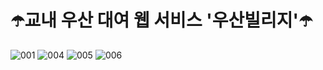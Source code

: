 # ☂️교내 우산 대여 웹 서비스 '우산빌리지'☂️

![001](https://user-images.githubusercontent.com/80515918/162880408-f10db33b-6c0b-4925-a67b-73a07532cfdd.png)
![004](https://user-images.githubusercontent.com/80515918/162880411-1d975cda-2b1f-4650-9e68-339a8b061a9a.png)
![005](https://user-images.githubusercontent.com/80515918/162880417-a6e42b68-1489-46a3-8041-81f0c84d281c.png)
![006](https://user-images.githubusercontent.com/80515918/162880421-e85ecf06-e3cb-491e-8a45-8d815c6341b8.png)


